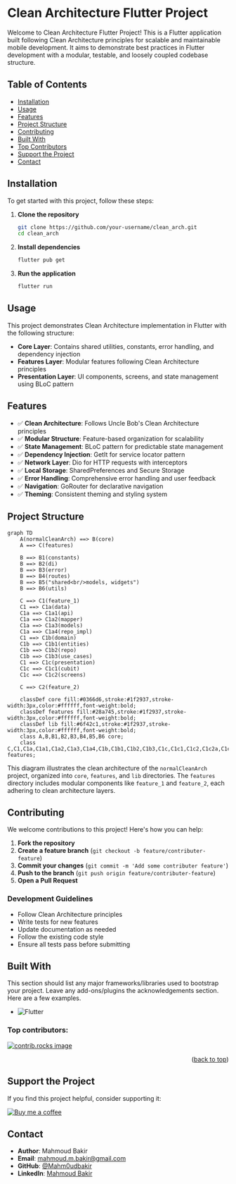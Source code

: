 # Clean Architecture Flutter Project

<a id="readme-top"></a>

Welcome to Clean Architecture Flutter Project! This is a Flutter application built following Clean Architecture principles for scalable and maintainable mobile development. It aims to demonstrate best practices in Flutter development with a modular, testable, and loosely coupled codebase structure.

## Table of Contents

- [Installation](#installation)
- [Usage](#usage)
- [Features](#features)
- [Project Structure](#project-structure)
- [Contributing](#contributing)
- [Built With](#built-with)
- [Top Contributors](#top-contributors)
- [Support the Project](#support-the-project)
- [Contact](#contact)

## Installation

To get started with this project, follow these steps:

1. **Clone the repository**
   ```bash
   git clone https://github.com/your-username/clean_arch.git
   cd clean_arch
   ```

2. **Install dependencies**
   ```bash
   flutter pub get
   ```

3. **Run the application**
   ```bash
   flutter run
   ```

## Usage

This project demonstrates Clean Architecture implementation in Flutter with the following structure:

- **Core Layer**: Contains shared utilities, constants, error handling, and dependency injection
- **Features Layer**: Modular features following Clean Architecture principles
- **Presentation Layer**: UI components, screens, and state management using BLoC pattern

## Features

- ✅ **Clean Architecture**: Follows Uncle Bob's Clean Architecture principles
- ✅ **Modular Structure**: Feature-based organization for scalability
- ✅ **State Management**: BLoC pattern for predictable state management
- ✅ **Dependency Injection**: GetIt for service locator pattern
- ✅ **Network Layer**: Dio for HTTP requests with interceptors
- ✅ **Local Storage**: SharedPreferences and Secure Storage
- ✅ **Error Handling**: Comprehensive error handling and user feedback
- ✅ **Navigation**: GoRouter for declarative navigation
- ✅ **Theming**: Consistent theming and styling system

## Project Structure

```mermaid
graph TD
    A(normalCleanArch) ==> B(core)
    A ==> C(features)

    B ==> B1(constants)
    B ==> B2(di)
    B ==> B3(error)
    B ==> B4(routes)
    B ==> B5("shared<br/>models, widgets")
    B ==> B6(utils)

    C ==> C1(feature_1)
    C1 ==> C1a(data)
    C1a ==> C1a1(api)
    C1a ==> C1a2(mapper)
    C1a ==> C1a3(models)
    C1a ==> C1a4(repo_impl)
    C1 ==> C1b(domain)
    C1b ==> C1b1(entities)
    C1b ==> C1b2(repo)
    C1b ==> C1b3(use_cases)
    C1 ==> C1c(presentation)
    C1c ==> C1c1(cubit)
    C1c ==> C1c2(screens)
    
    C ==> C2(feature_2)

    classDef core fill:#0366d6,stroke:#1f2937,stroke-width:3px,color:#ffffff,font-weight:bold;
    classDef features fill:#28a745,stroke:#1f2937,stroke-width:3px,color:#ffffff,font-weight:bold;
    classDef lib fill:#6f42c1,stroke:#1f2937,stroke-width:3px,color:#ffffff,font-weight:bold;
    class A,B,B1,B2,B3,B4,B5,B6 core;
    class C,C1,C1a,C1a1,C1a2,C1a3,C1a4,C1b,C1b1,C1b2,C1b3,C1c,C1c1,C1c2,C1c2a,C1c2b,C2 features;
```

This diagram illustrates the clean architecture of the `normalCleanArch` project, organized into `core`, `features`, and `lib` directories. The `features` directory includes modular components like `feature_1` and `feature_2`, each adhering to clean architecture layers.

## Contributing

We welcome contributions to this project! Here's how you can help:

1. **Fork the repository**
2. **Create a feature branch** (`git checkout -b feature/contributer-feature`)
3. **Commit your changes** (`git commit -m 'Add some contributer feature'`)
4. **Push to the branch** (`git push origin feature/contributer-feature`)
5. **Open a Pull Request**

### Development Guidelines

- Follow Clean Architecture principles
- Write tests for new features
- Update documentation as needed
- Follow the existing code style
- Ensure all tests pass before submitting

## Built With

This section should list any major frameworks/libraries used to bootstrap your project. Leave any add-ons/plugins the acknowledgements section. Here are a few examples.

- ![Flutter](https://img.shields.io/badge/Flutter-02569B?style=for-the-badge&logo=flutter&logoColor=white) 

### Top contributors:

<a href="https://github.com/Mahm0udbakir/clean_arch/graphs/contributors">
  <img src="https://contrib.rocks/image?repo=Mahm0udbakir/clean_arch" alt="contrib.rocks image" />
</a>

<p align="right">(<a href="#readme-top">back to top</a>)</p>

## Support the Project

If you find this project helpful, consider supporting it:

[![Buy me a coffee](https://img.buymeacoffee.com/button-api/?text=Buy%20me%20a%20coffee&emoji=☕&slug=mahmoudbakir&button_colour=FFDD00&font_colour=000000&font_family=Cookie&outline_colour=000000&coffee_colour=FF0000)](https://buymeacoffee.com/mahmoudbakir)

## Contact

- **Author**: Mahmoud Bakir
- **Email**: [mahmoud.m.bakir@gmail.com](mailto:mahmoud.m.bakir@gmail.com)
- **GitHub**: [@Mahm0udbakir](https://github.com/Mahm0udbakir)
- **LinkedIn**: [Mahmoud Bakir](https://www.linkedin.com/in/mahm0udbakir/)